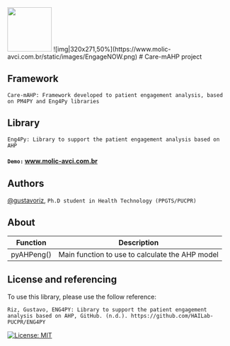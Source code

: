 <img src="https://www.molic-avci.com.br/static/images/EngageNOW.png" width="100" height="100">
![img|320x271,50%](https://www.molic-avci.com.br/static/images/EngageNOW.png)
# Care-mAHP project

## Framework
`Care-mAHP: Framework developed to patient engagement analysis, based on PM4PY and Eng4Py libraries`
## Library
`Eng4Py: Library to support the patient engagement analysis based on AHP`
#### `Demo:` www.molic-avci.com.br

## Authors

[@gustavoriz](https://github.com/gustavoriz), `Ph.D student in Health Technology (PPGTS/PUCPR)`
## About

| Function             | Description                                                                |
| ----------------- | ------------------------------------------------------------------ |
| pyAHPeng() | Main function to use to calculate the AHP model |

## License and referencing

To use this library, please use the follow reference: 

`Riz, Gustavo, ENG4PY: Library to support the patient engagement analysis based on AHP, GitHub. (n.d.). https://github.com/HAILab-PUCPR/ENG4PY`

[![License: MIT](https://img.shields.io/badge/License-MIT-yellow.svg)](https://opensource.org/licenses/MIT)
